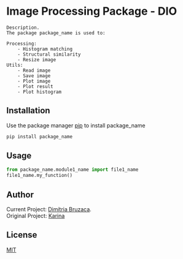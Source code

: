 # Image Processing Package - DIO

	Description. 
	The package package_name is used to:

	Processing:
		- Histogram matching
		- Structural similarity
		- Resize image
	Utils: 
		- Read image
		- Save image
		- Plot image
		- Plot result
		- Plot histogram

## Installation

Use the package manager [pip](https://pip.pypa.io/en/stable/) to install package_name

```bash
pip install package_name
```

## Usage

```python
from package_name.module1_name import file1_name
file1_name.my_function()
```

## Author
Current Project: [Dimítria Bruzaca](https://github.com/dimithria).  
Original Project: [Karina](https://github.com/tiemi)

## License
[MIT](https://choosealicense.com/licenses/mit/)
